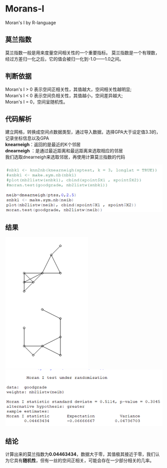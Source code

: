 # Morans-I
Moran's I by R-language

## 莫兰指数
莫兰指数一般是用来度量空间相关性的一个重要指标。
莫兰指数是一个有理数，经过方差归一化之后，它的值会被归一化到-1.0——1.0之间。

## 判断依据
Moran's I > 0  表示空间正相关性，其值越大，空间相关性越明显;</br>
Moran's I < 0  表示空间负相关性，其值越小，空间差异越大;</br>
Moran's I = 0，空间呈随机性。</br>

## 代码解析
建立网格，转换成空间点数据类型，通过导入数据，选择GPA大于设定值3.3的，记录坐标信息以及GPA</br>
**knearneigh**：返回的是最近的K个邻居</br>
**dnearneigh** ：是通过最近距离和最远距离来选取相应的邻居</br>
我们选取dnearneigh来选取邻居，再使用计算莫兰指数的代码

![img](https://github.com/Teoluo/Morans-I/blob/master/screenshots/code.png)

## 结果
![img](https://github.com/Teoluo/Morans-I/blob/master/screenshots/1.png)
![img](https://github.com/Teoluo/Morans-I/blob/master/screenshots/moran.png)

## 结论
计算出来的莫兰指数为**0.04463434**，数据大于零，其值极其接近于零，我们认为它具有**随机性**，但有一丝的空间正相关，可能会存在一少部分相关的几率。

